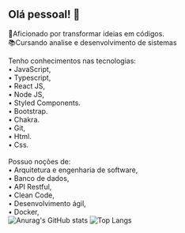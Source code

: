 ## Olá pessoal! 👋

🎯Aficionado por transformar ideias em códigos.
<br>
📚Cursando analise e desenvolvimento de sistemas

Tenho conhecimentos nas tecnologias:
<br>
• JavaScript,
<br>
• Typescript,
<br>
• React JS,
<br>
• Node JS,
<br>
• Styled Components.
<br>
• Bootstrap.
<br>
• Chakra.
<br>
• Git,
<br>
• Html.
<br>
• Css.
<br><br>
Possuo noções de:
<br>
• Arquitetura e engenharia de software,
<br>
• Banco de dados,
<br>
• API Restful,
<br>
• Clean Code,
<br>
• Desenvolvimento ágil,
<br>
• Docker,
<br>
![Anurag's GitHub stats](https://github-readme-stats.vercel.app/api?username=gaiekdacosta&show_icons=true&theme=dark)
![Top Langs](https://github-readme-stats.vercel.app/api/top-langs/?username=gaiekdacosta&show_icons=true&theme=dark)
